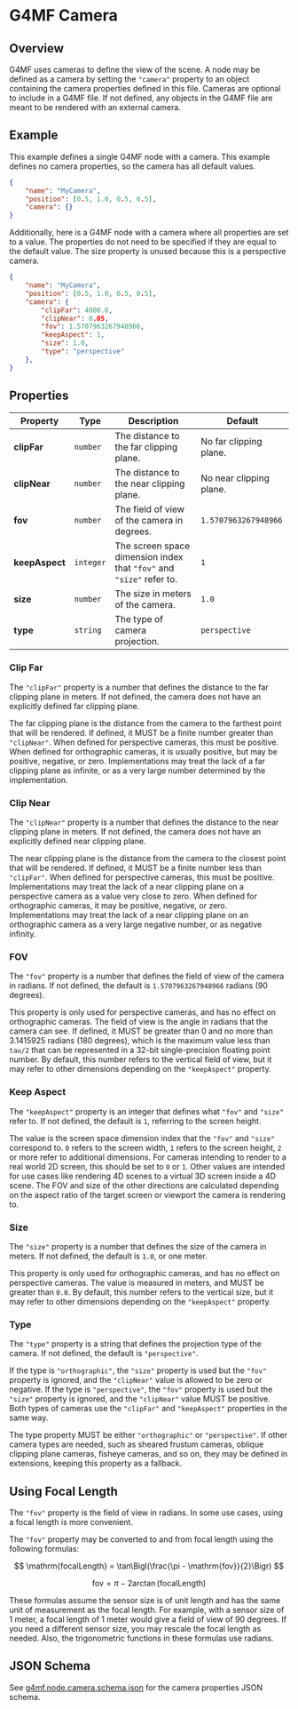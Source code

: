 # G4MF Camera

## Overview

G4MF uses cameras to define the view of the scene. A node may be defined as a camera by setting the `"camera"` property to an object containing the camera properties defined in this file. Cameras are optional to include in a G4MF file. If not defined, any objects in the G4MF file are meant to be rendered with an external camera.

## Example

This example defines a single G4MF node with a camera. This example defines no camera properties, so the camera has all default values.

```json
{
	"name": "MyCamera",
	"position": [0.5, 1.0, 0.5, 0.5],
	"camera": {}
}
```

Additionally, here is a G4MF node with a camera where all properties are set to a value. The properties do not need to be specified if they are equal to the default value. The size property is unused because this is a perspective camera.

```json
{
	"name": "MyCamera",
	"position": [0.5, 1.0, 0.5, 0.5],
	"camera": {
		"clipFar": 4000.0,
		"clipNear": 0.05,
		"fov": 1.5707963267948966,
		"keepAspect": 1,
		"size": 1.0,
		"type": "perspective"
	},
}
```

## Properties

| Property       | Type      | Description                                                          | Default                 |
| -------------- | --------- | -------------------------------------------------------------------- | ----------------------- |
| **clipFar**    | `number`  | The distance to the far clipping plane.                              | No far clipping plane.  |
| **clipNear**   | `number`  | The distance to the near clipping plane.                             | No near clipping plane. |
| **fov**        | `number`  | The field of view of the camera in degrees.                          | `1.5707963267948966`    |
| **keepAspect** | `integer` | The screen space dimension index that `"fov"` and `"size"` refer to. | `1`                     |
| **size**       | `number`  | The size in meters of the camera.                                    | `1.0`                   |
| **type**       | `string`  | The type of camera projection.                                       | `perspective`           |

### Clip Far

The `"clipFar"` property is a number that defines the distance to the far clipping plane in meters. If not defined, the camera does not have an explicitly defined far clipping plane.

The far clipping plane is the distance from the camera to the farthest point that will be rendered. If defined, it MUST be a finite number greater than `"clipNear"`. When defined for perspective cameras, this must be positive. When defined for orthographic cameras, it is usually positive, but may be positive, negative, or zero. Implementations may treat the lack of a far clipping plane as infinite, or as a very large number determined by the implementation.

### Clip Near

The `"clipNear"` property is a number that defines the distance to the near clipping plane in meters. If not defined, the camera does not have an explicitly defined near clipping plane.

The near clipping plane is the distance from the camera to the closest point that will be rendered. If defined, it MUST be a finite number less than `"clipFar"`. When defined for perspective cameras, this must be positive. Implementations may treat the lack of a near clipping plane on a perspective camera as a value very close to zero. When defined for orthographic cameras, it may be positive, negative, or zero. Implementations may treat the lack of a near clipping plane on an orthographic camera as a very large negative number, or as negative infinity.

### FOV

The `"fov"` property is a number that defines the field of view of the camera in radians. If not defined, the default is `1.5707963267948966` radians (90 degrees).

This property is only used for perspective cameras, and has no effect on orthographic cameras. The field of view is the angle in radians that the camera can see. If defined, it MUST be greater than 0 and no more than 3.1415925 radians (180 degrees), which is the maximum value less than `tau/2` that can be represented in a 32-bit single-precision floating point number. By default, this number refers to the vertical field of view, but it may refer to other dimensions depending on the `"keepAspect"` property.

### Keep Aspect

The `"keepAspect"` property is an integer that defines what `"fov"` and `"size"` refer to. If not defined, the default is `1`, referring to the screen height.

The value is the screen space dimension index that the `"fov"` and `"size"` correspond to. `0` refers to the screen width, `1` refers to the screen height, `2` or more refer to additional dimensions. For cameras intending to render to a real world 2D screen, this should be set to `0` or `1`. Other values are intended for use cases like rendering 4D scenes to a virtual 3D screen inside a 4D scene. The FOV and size of the other directions are calculated depending on the aspect ratio of the target screen or viewport the camera is rendering to.

### Size

The `"size"` property is a number that defines the size of the camera in meters. If not defined, the default is `1.0`, or one meter.

This property is only used for orthographic cameras, and has no effect on perspective cameras. The value is measured in meters, and MUST be greater than `0.0`. By default, this number refers to the vertical size, but it may refer to other dimensions depending on the `"keepAspect"` property.

### Type

The `"type"` property is a string that defines the projection type of the camera. If not defined, the default is `"perspective"`.

If the type is `"orthographic"`, the `"size"` property is used but the `"fov"` property is ignored, and the `"clipNear"` value is allowed to be zero or negative. If the type is `"perspective"`, the `"fov"` property is used but the `"size"` property is ignored, and the `"clipNear"` value MUST be positive. Both types of cameras use the `"clipFar"` and `"keepAspect"` properties in the same way.

The type property MUST be either `"orthographic"` or `"perspective"`. If other camera types are needed, such as sheared frustum cameras, oblique clipping plane cameras, fisheye cameras, and so on, they may be defined in extensions, keeping this property as a fallback.

## Using Focal Length

The `"fov"` property is the field of view in radians. In some use cases, using a focal length is more convenient.

The `"fov"` property may be converted to and from focal length using the following formulas:

$$
\mathrm{focalLength}
= \tan\Bigl(\frac{\pi - \mathrm{fov}}{2}\Bigr)
$$

$$
\mathrm{fov}
= \pi - 2\arctan\bigl(\mathrm{focalLength}\bigr)
$$

These formulas assume the sensor size is of unit length and has the same unit of measurement as the focal length. For example, with a sensor size of 1 meter, a focal length of 1 meter would give a field of view of 90 degrees. If you need a different sensor size, you may rescale the focal length as needed. Also, the trigonometric functions in these formulas use radians.

## JSON Schema

See [g4mf.node.camera.schema.json](../schema/g4mf.node.camera.schema.json) for the camera properties JSON schema.
